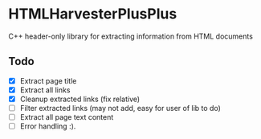 # HTMLHarvesterPlusPlus
C++ header-only library for extracting information from HTML documents
## Todo
- [X] Extract page title
- [X] Extract all links
- [X] Cleanup extracted links (fix relative)
- [ ] Filter extracted links (may not add, easy for user of lib to do)
- [ ] Extract all page text content
- [ ] Error handling :).
